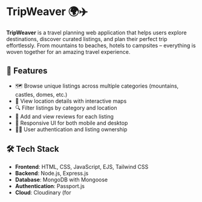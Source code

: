 # TripWeaver 🌍✈️

**TripWeaver** is a travel planning web application that helps users explore destinations, discover curated listings, and plan their perfect trip effortlessly. From mountains to beaches, hotels to campsites – everything is woven together for an amazing travel experience.

## 🌟 Features

- 🗺️ Browse unique listings across multiple categories (mountains, castles, domes, etc.)
- 📍 View location details with interactive maps
- 🔍 Filter listings by category and location
- 💬 Add and view reviews for each listing
- 🧾 Responsive UI for both mobile and desktop
- 🧑‍💼 User authentication and listing ownership

## 🛠️ Tech Stack

- **Frontend**: HTML, CSS, JavaScript, EJS, Tailwind CSS
- **Backend**: Node.js, Express.js
- **Database**: MongoDB with Mongoose
- **Authentication**: Passport.js
- **Cloud**: Cloudinary (for
